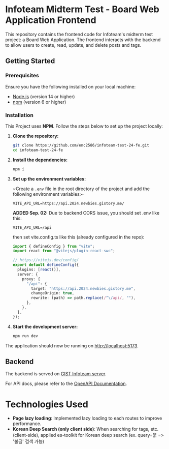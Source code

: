 # Infoteam Midterm Test - Board Web Application Frontend

This repository contains the frontend code for Infoteam's midterm test project: a Board Web Application. The frontend interacts with the backend to allow users to create, read, update, and delete posts and tags.

## Getting Started

### Prerequisites

Ensure you have the following installed on your local machine:

- [Node.js](https://nodejs.org/) (version 14 or higher)
- [npm](https://www.npmjs.com/) (version 6 or higher)

### Installation

This Project uses **NPM**. Follow the steps below to set up the project locally:

1. **Clone the repository:**

   ```bash
   git clone https://github.com/enc2586/infoteam-test-24-fe.git
   cd infoteam-test-24-fe
   ```

2. **Install the dependencies:**

   ```bash
   npm i
   ```

3. **Set up the environment variables:**

   ~Create a `.env` file in the root directory of the project and add the following environment variables:~

   ```env
   VITE_API_URL=https://api.2024.newbies.gistory.me/
   ```

   **ADDED Sep. 02:** Due to backend CORS issue, you should set .env like this:

   ```env
   VITE_API_URL=/api
   ```

   then set vite.config.ts like this (already configured in the repo):

   ```ts
   import { defineConfig } from "vite";
   import react from "@vitejs/plugin-react-swc";
   
   // https://vitejs.dev/config/
   export default defineConfig({
     plugins: [react()],
     server: {
       proxy: {
         "/api": {
           target: "https://api.2024.newbies.gistory.me",
           changeOrigin: true,
           rewrite: (path) => path.replace(/^\/api/, ""),
         },
       },
     },
   });

   ```
   

5. **Start the development server:**

   ```bash
   npm run dev
   ```

The application should now be running on [http://localhost:5173](http://localhost:5173).

## Backend

The backend is served on [GIST Infoteam server](https://api.2024.newbies.gistory.me).

For API docs, please refer to the [OpenAPI Documentation](https://api.2024.newbies.gistory.me/swagger-ui/index.html#/).

# Technologies Used

- **Page lazy loading**: Implemented lazy loading to each routes to improve performance.
- **Korean Deep Search (only client side)**: When searching for tags, etc. (client-side), applied es-toolkit for Korean deep search (ex. query=붉 => '불금' 검색 가능)
